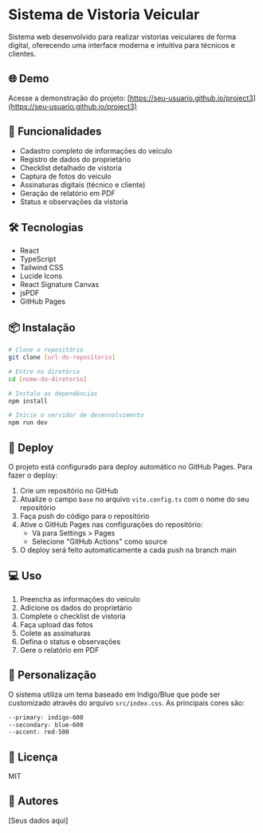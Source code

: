 # Sistema de Vistoria Veicular

Sistema web desenvolvido para realizar vistorias veiculares de forma digital, oferecendo uma interface moderna e intuitiva para técnicos e clientes.

## 🌐 Demo

Acesse a demonstração do projeto: [https://seu-usuario.github.io/project3](https://seu-usuario.github.io/project3)

## 🚗 Funcionalidades

- Cadastro completo de informações do veículo
- Registro de dados do proprietário
- Checklist detalhado de vistoria
- Captura de fotos do veículo
- Assinaturas digitais (técnico e cliente)
- Geração de relatório em PDF
- Status e observações da vistoria

## 🛠️ Tecnologias

- React
- TypeScript
- Tailwind CSS
- Lucide Icons
- React Signature Canvas
- jsPDF
- GitHub Pages

## 📦 Instalação

```bash
# Clone o repositório
git clone [url-do-repositorio]

# Entre no diretório
cd [nome-do-diretorio]

# Instale as dependências
npm install

# Inicie o servidor de desenvolvimento
npm run dev
```

## 🚀 Deploy

O projeto está configurado para deploy automático no GitHub Pages. Para fazer o deploy:

1. Crie um repositório no GitHub
2. Atualize o campo `base` no arquivo `vite.config.ts` com o nome do seu repositório
3. Faça push do código para o repositório
4. Ative o GitHub Pages nas configurações do repositório:
   - Vá para Settings > Pages
   - Selecione "GitHub Actions" como source
5. O deploy será feito automaticamente a cada push na branch main

## 💻 Uso

1. Preencha as informações do veículo
2. Adicione os dados do proprietário
3. Complete o checklist de vistoria
4. Faça upload das fotos
5. Colete as assinaturas
6. Defina o status e observações
7. Gere o relatório em PDF

## 🎨 Personalização

O sistema utiliza um tema baseado em Indigo/Blue que pode ser customizado através do arquivo `src/index.css`. As principais cores são:

```css
--primary: indigo-600
--secondary: blue-600
--accent: red-500
```

## 📄 Licença

MIT

## 👥 Autores

[Seus dados aqui] 